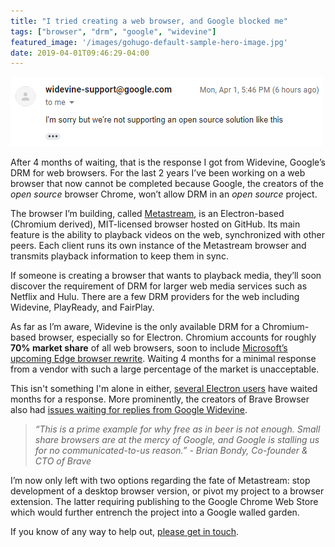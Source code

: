 ```yaml
---
title: "I tried creating a web browser, and Google blocked me"
tags: ["browser", "drm", "google", "widevine"]
featured_image: '/images/gohugo-default-sample-hero-image.jpg'
date: 2019-04-01T09:46:29-04:00
---
```


![I'm sorry but we're not supporting an open source solution like this](/images/google-widevine-gmail.png)

After 4 months of waiting, that is the response I got from Widevine, Google’s DRM for web browsers. For the last 2 years I’ve been working on a web browser that now cannot be completed because Google, the creators of the _open source_ browser Chrome, won’t allow DRM in an _open source_ project.

The browser I’m building, called [Metastream](https://github.com/samuelmaddock/metastream), is an Electron-based (Chromium derived), MIT-licensed browser hosted on GitHub. Its main feature is the ability to playback videos on the web, synchronized with other peers. Each client runs its own instance of the Metastream browser and transmits playback information to keep them in sync.

If someone is creating a browser that wants to playback media, they’ll soon discover the requirement of DRM for larger web media services such as Netflix and Hulu. There are a few DRM providers for the web including Widevine, PlayReady, and FairPlay.

As far as I’m aware, Widevine is the only available DRM for a Chromium-based browser, especially so for Electron. Chromium accounts for roughly **70% market share** of all web browsers, soon to include [Microsoft’s upcoming Edge browser rewrite](https://www.windowscentral.com/microsoft-building-chromium-powered-web-browser-windows-10). Waiting 4 months for a minimal response from a vendor with such a large percentage of the market is unacceptable.

This isn't something I'm alone in either, [several Electron users](https://github.com/electron/electron/issues/12427) have waited months for a response. More prominently, the creators of Brave Browser also had [issues waiting for replies from Google Widevine](https://github.com/brave/browser-laptop/issues/10449#issuecomment-323800130).

> _“This is a prime example for why free as in beer is not enough. Small share browsers are at the mercy of Google, and Google is stalling us for no communicated-to-us reason.” - Brian Bondy, Co-founder & CTO of Brave_

I’m now only left with two options regarding the fate of Metastream: stop development of a desktop browser version, or pivot my project to a browser extension. The latter requiring publishing to the Google Chrome Web Store which would further entrench the project into a Google walled garden.

If you know of any way to help out, [please get in touch](/contact).
